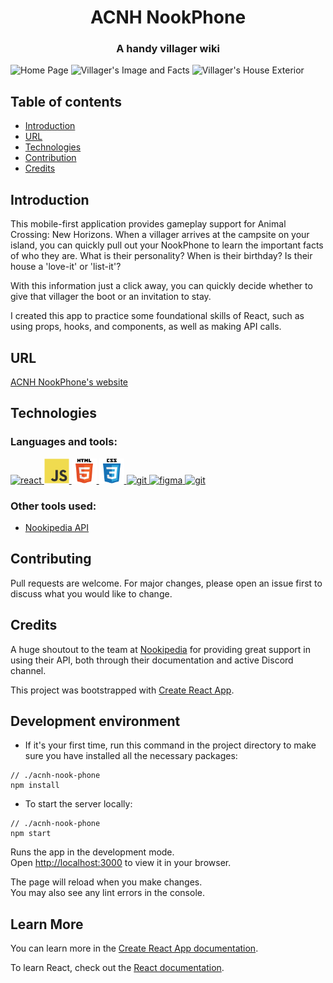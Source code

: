 <h1 align="center">ACNH NookPhone </h1>
<h3 align="center">A handy villager wiki</h3>

![Home Page](https://user-images.githubusercontent.com/78288118/183456195-f0767392-ba5e-42ce-9a14-71476445f8d2.png)
![Villager's Image and Facts](https://user-images.githubusercontent.com/78288118/182615836-7e6c504d-8402-4580-971b-29f2d0a1edad.png)
![Villager's House Exterior](https://user-images.githubusercontent.com/78288118/182615848-6c540e01-f079-4639-86ba-8aee35a64902.png)


## Table of contents
* [Introduction](#introduction)
* [URL](#url)
* [Technologies](#technologies)
* [Contribution](#contributing)
* [Credits](#credits)

## Introduction
This mobile-first application provides gameplay support for Animal Crossing: New Horizons. When a villager arrives at the campsite on your island, you can quickly pull out your NookPhone to learn the important facts of who they are. What is their personality? When is their birthday? Is their house a 'love-it' or 'list-it'?

With this information just a click away, you can quickly decide whether to give that villager the boot or an invitation to stay. 

I created this app to practice some foundational skills of React, such as using props, hooks, and components, as well as making API calls.


## URL
[ACNH NookPhone's website](https://acnh-nookphone.com/)

## Technologies

<h3 align="left">Languages and tools:</h3>
<a href="https://www.w3schools.com/css/" target="_blank"> <img src="https://cdn.jsdelivr.net/gh/devicons/devicon/icons/react/react-original.svg" alt="react" width="40" height="40"/> </a>
<a href="https://developer.mozilla.org/en-US/docs/Web/JavaScript" target="_blank"> <img src="https://raw.githubusercontent.com/devicons/devicon/master/icons/javascript/javascript-original.svg" alt="javascript" width="40" height="40"/> </a> 
<a href="https://www.w3.org/html/" target="_blank"> <img src="https://raw.githubusercontent.com/devicons/devicon/master/icons/html5/html5-original-wordmark.svg" alt="html5" width="40" height="40"/> </a>
<a href="https://www.w3schools.com/css/" target="_blank"> <img src="https://raw.githubusercontent.com/devicons/devicon/master/icons/css3/css3-original-wordmark.svg" alt="css3" width="40" height="40"/> </a>
<a href="https://git-scm.com/" target="_blank"> <img src="https://www.vectorlogo.zone/logos/git-scm/git-scm-icon.svg" alt="git" width="40" height="40"/> </a> <a href="https://www.figma.com/" target="_blank"> <img src="https://www.vectorlogo.zone/logos/figma/figma-icon.svg" alt="figma" width="40" height="40"/> </a> 
</a> <a href="https://git-scm.com/" target="_blank"> <img src="https://cdn.jsdelivr.net/gh/devicons/devicon/icons/canva/canva-original.svg" alt="git" width="40" height="40"/> </a> 

<h3 align="left">Other tools used:</h3>

* [Nookipedia API](https://api.nookipedia.com/doc)


## Contributing
Pull requests are welcome. For major changes, please open an issue first to discuss what you would like to change.

## Credits
A huge shoutout to the team at [Nookipedia](https://nookipedia.com/wiki/Main_Page) for providing great support in using their API, both through their documentation and active Discord channel.

This project was bootstrapped with [Create React App](https://github.com/facebook/create-react-app).

## Development environment
* If it's your first time, run this command in the project directory to make sure you have installed all the necessary packages:
```
// ./acnh-nook-phone
npm install
```

* To start the server locally:
```
// ./acnh-nook-phone
npm start
```
Runs the app in the development mode.\
Open [http://localhost:3000](http://localhost:3000) to view it in your browser.

The page will reload when you make changes.\
You may also see any lint errors in the console.


## Learn More

You can learn more in the [Create React App documentation](https://facebook.github.io/create-react-app/docs/getting-started).

To learn React, check out the [React documentation](https://reactjs.org/).
